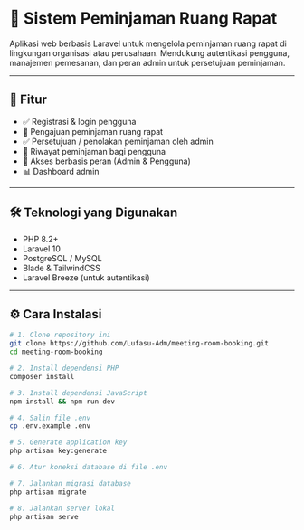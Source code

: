 # 🏢 Sistem Peminjaman Ruang Rapat

Aplikasi web berbasis Laravel untuk mengelola peminjaman ruang rapat di lingkungan organisasi atau perusahaan. Mendukung autentikasi pengguna, manajemen pemesanan, dan peran admin untuk persetujuan peminjaman.

---

## 🚀 Fitur

- ✅ Registrasi & login pengguna
- 📝 Pengajuan peminjaman ruang rapat
- ✅ Persetujuan / penolakan peminjaman oleh admin
- 📜 Riwayat peminjaman bagi pengguna
- 🔐 Akses berbasis peran (Admin & Pengguna)
- 📊 Dashboard admin

---

## 🛠️ Teknologi yang Digunakan

- PHP 8.2+
- Laravel 10
- PostgreSQL / MySQL
- Blade & TailwindCSS
- Laravel Breeze (untuk autentikasi)

---

## ⚙️ Cara Instalasi

```bash
# 1. Clone repository ini
git clone https://github.com/Lufasu-Adm/meeting-room-booking.git
cd meeting-room-booking

# 2. Install dependensi PHP
composer install

# 3. Install dependensi JavaScript
npm install && npm run dev

# 4. Salin file .env
cp .env.example .env

# 5. Generate application key
php artisan key:generate

# 6. Atur koneksi database di file .env

# 7. Jalankan migrasi database
php artisan migrate

# 8. Jalankan server lokal
php artisan serve
